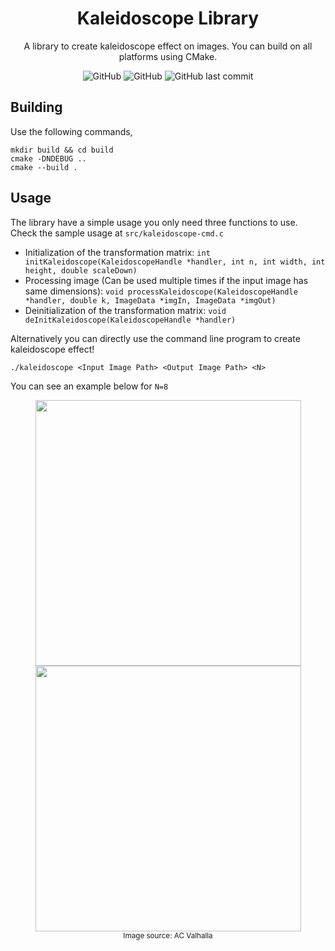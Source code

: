 <div align="center">

# Kaleidoscope Library
A library to create kaleidoscope effect on images. You can build on all platforms using CMake.

 ![GitHub](https://img.shields.io/badge/Language-C-informational?style=plastic)
 ![GitHub](https://img.shields.io/github/license/egecetin/kaleidoscope?style=plastic)
 ![GitHub last commit](https://img.shields.io/github/last-commit/egecetin/kaleidoscope?style=plastic)
</div>

## Building

Use the following commands,

```
mkdir build && cd build
cmake -DNDEBUG ..
cmake --build .
```

## Usage

The library have a simple usage you only need three functions to use. Check the sample usage at ```src/kaleidoscope-cmd.c```

- Initialization of the transformation matrix: ```int initKaleidoscope(KaleidoscopeHandle *handler, int n, int width, int height, double scaleDown)```
- Processing image (Can be used multiple times if the input image has same dimensions): ```void processKaleidoscope(KaleidoscopeHandle *handler, double k, ImageData *imgIn, ImageData *imgOut)```
- Deinitialization of the transformation matrix: ```void deInitKaleidoscope(KaleidoscopeHandle *handler)```

Alternatively you can directly use the command line program to create kaleidoscope effect!

```./kaleidoscope <Input Image Path> <Output Image Path> <N> ```

You can see an example below for ```N=8```

<div align="center">
<img src="data/ac-synin.jpg" width="425"/> <img src="data/ac-synin-out.jpg" width="425"/>
<br>
<small>Image source: AC Valhalla</small>
</div>
